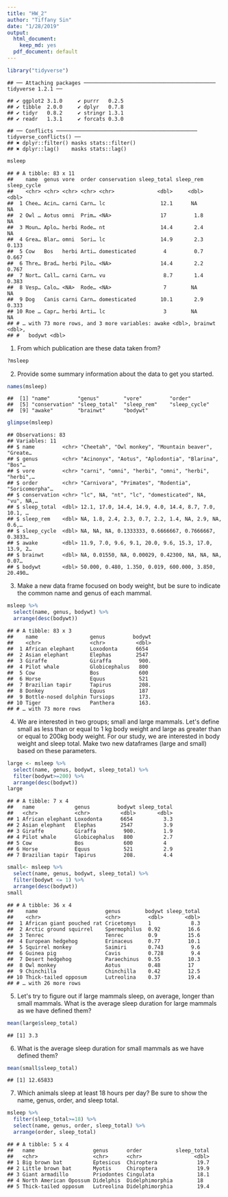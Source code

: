 ```yaml
---
title: "HW_2"
author: "Tiffany Sin"
date: "1/28/2019"
output:
  html_document: 
    keep_md: yes
  pdf_document: default
---
```


```r
library("tidyverse")
```

```
## ── Attaching packages ─────────────────────────────────────────── tidyverse 1.2.1 ──
```

```
## ✔ ggplot2 3.1.0     ✔ purrr   0.2.5
## ✔ tibble  2.0.0     ✔ dplyr   0.7.8
## ✔ tidyr   0.8.2     ✔ stringr 1.3.1
## ✔ readr   1.3.1     ✔ forcats 0.3.0
```

```
## ── Conflicts ────────────────────────────────────────────── tidyverse_conflicts() ──
## ✖ dplyr::filter() masks stats::filter()
## ✖ dplyr::lag()    masks stats::lag()
```

```r
msleep
```

```
## # A tibble: 83 x 11
##    name  genus vore  order conservation sleep_total sleep_rem sleep_cycle
##    <chr> <chr> <chr> <chr> <chr>              <dbl>     <dbl>       <dbl>
##  1 Chee… Acin… carni Carn… lc                  12.1      NA        NA    
##  2 Owl … Aotus omni  Prim… <NA>                17         1.8      NA    
##  3 Moun… Aplo… herbi Rode… nt                  14.4       2.4      NA    
##  4 Grea… Blar… omni  Sori… lc                  14.9       2.3       0.133
##  5 Cow   Bos   herbi Arti… domesticated         4         0.7       0.667
##  6 Thre… Brad… herbi Pilo… <NA>                14.4       2.2       0.767
##  7 Nort… Call… carni Carn… vu                   8.7       1.4       0.383
##  8 Vesp… Calo… <NA>  Rode… <NA>                 7        NA        NA    
##  9 Dog   Canis carni Carn… domesticated        10.1       2.9       0.333
## 10 Roe … Capr… herbi Arti… lc                   3        NA        NA    
## # … with 73 more rows, and 3 more variables: awake <dbl>, brainwt <dbl>,
## #   bodywt <dbl>
```
1. From which publication are these data taken from? 

```r
?msleep
```

2. Provide some summary information about the data to get you started.

```r
names(msleep)
```

```
##  [1] "name"         "genus"        "vore"         "order"       
##  [5] "conservation" "sleep_total"  "sleep_rem"    "sleep_cycle" 
##  [9] "awake"        "brainwt"      "bodywt"
```

```r
glimpse(msleep)
```

```
## Observations: 83
## Variables: 11
## $ name         <chr> "Cheetah", "Owl monkey", "Mountain beaver", "Greate…
## $ genus        <chr> "Acinonyx", "Aotus", "Aplodontia", "Blarina", "Bos"…
## $ vore         <chr> "carni", "omni", "herbi", "omni", "herbi", "herbi",…
## $ order        <chr> "Carnivora", "Primates", "Rodentia", "Soricomorpha"…
## $ conservation <chr> "lc", NA, "nt", "lc", "domesticated", NA, "vu", NA,…
## $ sleep_total  <dbl> 12.1, 17.0, 14.4, 14.9, 4.0, 14.4, 8.7, 7.0, 10.1, …
## $ sleep_rem    <dbl> NA, 1.8, 2.4, 2.3, 0.7, 2.2, 1.4, NA, 2.9, NA, 0.6,…
## $ sleep_cycle  <dbl> NA, NA, NA, 0.1333333, 0.6666667, 0.7666667, 0.3833…
## $ awake        <dbl> 11.9, 7.0, 9.6, 9.1, 20.0, 9.6, 15.3, 17.0, 13.9, 2…
## $ brainwt      <dbl> NA, 0.01550, NA, 0.00029, 0.42300, NA, NA, NA, 0.07…
## $ bodywt       <dbl> 50.000, 0.480, 1.350, 0.019, 600.000, 3.850, 20.490…
```
3. Make a new data frame focused on body weight, but be sure to indicate the common name and genus of each mammal.

```r
msleep %>% 
  select(name, genus, bodywt) %>% 
  arrange(desc(bodywt))
```

```
## # A tibble: 83 x 3
##    name                 genus         bodywt
##    <chr>                <chr>          <dbl>
##  1 African elephant     Loxodonta      6654 
##  2 Asian elephant       Elephas        2547 
##  3 Giraffe              Giraffa         900.
##  4 Pilot whale          Globicephalus   800 
##  5 Cow                  Bos             600 
##  6 Horse                Equus           521 
##  7 Brazilian tapir      Tapirus         208.
##  8 Donkey               Equus           187 
##  9 Bottle-nosed dolphin Tursiops        173.
## 10 Tiger                Panthera        163.
## # … with 73 more rows
```
4. We are interested in two groups; small and large mammals. Let's define small as less than or equal to 1 kg body weight and large as greater than or equal to 200kg body weight. For our study, we are interested in body weight and sleep total. Make two new dataframes (large and small) based on these parameters.

```r
large <- msleep %>% 
  select(name, genus, bodywt, sleep_total) %>% 
  filter(bodywt>=200) %>% 
  arrange(desc(bodywt))
large
```

```
## # A tibble: 7 x 4
##   name             genus         bodywt sleep_total
##   <chr>            <chr>          <dbl>       <dbl>
## 1 African elephant Loxodonta      6654          3.3
## 2 Asian elephant   Elephas        2547          3.9
## 3 Giraffe          Giraffa         900.         1.9
## 4 Pilot whale      Globicephalus   800          2.7
## 5 Cow              Bos             600          4  
## 6 Horse            Equus           521          2.9
## 7 Brazilian tapir  Tapirus         208.         4.4
```

```r
small<- msleep %>% 
  select(name, genus, bodywt, sleep_total) %>% 
  filter(bodywt <= 1) %>% 
  arrange(desc(bodywt))
small
```

```
## # A tibble: 36 x 4
##    name                      genus        bodywt sleep_total
##    <chr>                     <chr>         <dbl>       <dbl>
##  1 African giant pouched rat Cricetomys    1             8.3
##  2 Arctic ground squirrel    Spermophilus  0.92         16.6
##  3 Tenrec                    Tenrec        0.9          15.6
##  4 European hedgehog         Erinaceus     0.77         10.1
##  5 Squirrel monkey           Saimiri       0.743         9.6
##  6 Guinea pig                Cavis         0.728         9.4
##  7 Desert hedgehog           Paraechinus   0.55         10.3
##  8 Owl monkey                Aotus         0.48         17  
##  9 Chinchilla                Chinchilla    0.42         12.5
## 10 Thick-tailed opposum      Lutreolina    0.37         19.4
## # … with 26 more rows
```

5. Let's try to figure out if large mammals sleep, on average, longer than small mammals. What is the average sleep duration for large mammals as we have defined them?

```r
mean(large$sleep_total)
```

```
## [1] 3.3
```
6. What is the average sleep duration for small mammals as we have defined them?

```r
mean(small$sleep_total)
```

```
## [1] 12.65833
```

7. Which animals sleep at least 18 hours per day? Be sure to show the name, genus, order, and sleep total. 

```r
msleep %>% 
  filter(sleep_total>=18) %>% 
  select(name, genus, order, sleep_total) %>% 
  arrange(order, sleep_total)
```

```
## # A tibble: 5 x 4
##   name                   genus      order           sleep_total
##   <chr>                  <chr>      <chr>                 <dbl>
## 1 Big brown bat          Eptesicus  Chiroptera             19.7
## 2 Little brown bat       Myotis     Chiroptera             19.9
## 3 Giant armadillo        Priodontes Cingulata              18.1
## 4 North American Opossum Didelphis  Didelphimorphia        18  
## 5 Thick-tailed opposum   Lutreolina Didelphimorphia        19.4
```


